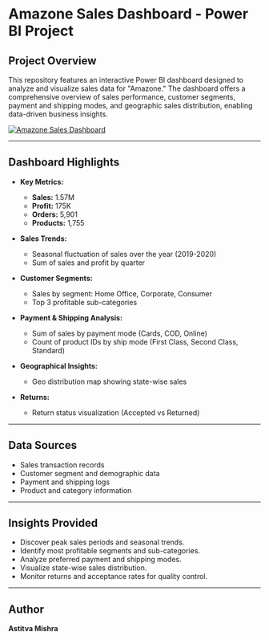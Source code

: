# Amazone Sales Dashboard - Power BI Project

## Project Overview

This repository features an interactive Power BI dashboard designed to analyze and visualize sales data for "Amazone." The dashboard offers a comprehensive overview of sales performance, customer segments, payment and shipping modes, and geographic sales distribution, enabling data-driven business insights.

[![Amazone Sales Dashboard](image1)](https://github.com/Astitva13/Amazon-Sales-Power-BI-Dashboard/blob/main/Amazon_Sales_Dashboard.jpg)

---

## Dashboard Highlights

- **Key Metrics:**  
  - **Sales:** 1.57M  
  - **Profit:** 175K  
  - **Orders:** 5,901  
  - **Products:** 1,755

- **Sales Trends:**  
  - Seasonal fluctuation of sales over the year (2019-2020)
  - Sum of sales and profit by quarter

- **Customer Segments:**  
  - Sales by segment: Home Office, Corporate, Consumer
  - Top 3 profitable sub-categories

- **Payment & Shipping Analysis:**  
  - Sum of sales by payment mode (Cards, COD, Online)
  - Count of product IDs by ship mode (First Class, Second Class, Standard)

- **Geographical Insights:**  
  - Geo distribution map showing state-wise sales

- **Returns:**  
  - Return status visualization (Accepted vs Returned)

---

## Data Sources

- Sales transaction records
- Customer segment and demographic data
- Payment and shipping logs
- Product and category information

---

## Insights Provided

- Discover peak sales periods and seasonal trends.
- Identify most profitable segments and sub-categories.
- Analyze preferred payment and shipping modes.
- Visualize state-wise sales distribution.
- Monitor returns and acceptance rates for quality control.

---

## Author

**Astitva Mishra**

